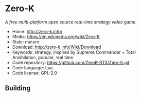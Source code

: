 # Zero-K

_A free multi-platform open source real-time strategy video game._

- Home: http://zero-k.info/
- Media: https://en.wikipedia.org/wiki/Zero-K
- State: mature
- Download: http://zero-k.info/Wiki/Download
- Keywords: strategy, inspired by Supreme Commander + Total Annihilation, popular, real time
- Code repository: https://github.com/ZeroK-RTS/Zero-K.git
- Code language: Lua
- Code license: GPL-2.0

## Building

